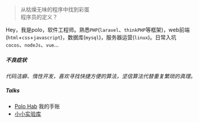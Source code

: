 > 从枯燥无味的程序中找到彩蛋   
> 程序员的定义？

Hey，我是polo，软件工程师。熟悉`PHP`(`laravel`、`thinkPHP`等框架)，web前端(`html`+`css`+`javascript`)，数据库(`mysql`)，服务器运营(`linux`)。日常入坑 `cocos`、`nodeJs`、`vue`...  

##### 不良症状

*代码洁癖、惰性开发，喜欢寻找快捷方便的算法，坚信算法代替重复繁琐的真理。*


##### Talks

- [Polo Hab][1] 我的手账
- [小小实验库][2] 

[1]: //polo-huang.github.io/
[2]: //wb-tseekauto.com
